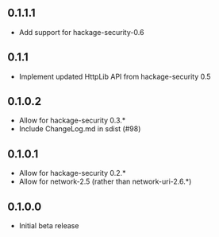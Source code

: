 0.1.1.1
-------
* Add support for hackage-security-0.6

0.1.1
-----
* Implement updated HttpLib API from hackage-security 0.5

0.1.0.2
-------
* Allow for hackage-security 0.3.*
* Include ChangeLog.md in sdist (#98)

0.1.0.1
-------
* Allow for hackage-security 0.2.*
* Allow for network-2.5 (rather than network-uri-2.6.*)

0.1.0.0
-------
* Initial beta release
